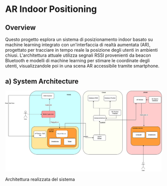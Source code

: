 # AR Indoor Positioning
## Overview
Questo progetto esplora un sistema di posizionamento indoor basato su machine learning integrato con un'interfaccia di realtà aumentata (AR), progettato per tracciare in tempo reale la posizione degli
utenti in ambienti chiusi. L'architettura attuale utilizza segnali RSSI provenienti da beacon Bluetooth e modelli di machine learning per stimare le coordinate degli utenti, visualizzandole poi in una 
scena AR accessibile tramite smartphone.

## a) System Architecture
![architettura](https://github.com/teresaconte5/Tesi-AR_Indoor_Positioning/blob/main/images/Architettura_Realizzata.png)

Architettura realizzata del sistema
